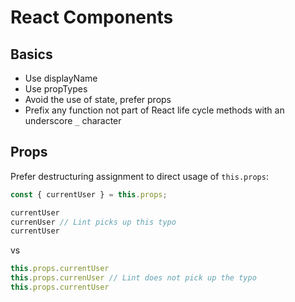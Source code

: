 # React Components

## Basics
* Use displayName
* Use propTypes
* Avoid the use of state, prefer props
* Prefix any function not part of React life cycle methods with an underscore ```_``` character


## Props

Prefer destructuring assignment to direct usage of `this.props`:
```javascript
const { currentUser } = this.props;

currentUser
currenUser // Lint picks up this typo
currentUser
```
vs
```javascript
this.props.currentUser
this.props.currenUser // Lint does not pick up the typo
this.props.currentUser
```
